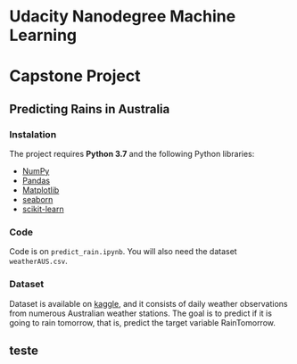 # Udacity Nanodegree Machine Learning
# Capstone Project
## Predicting Rains in Australia

### Instalation

The project requires **Python 3.7** and the following Python libraries:

- [NumPy](http://www.numpy.org/)
- [Pandas](http://pandas.pydata.org/)
- [Matplotlib](http://matplotlib.org/)
- [seaborn](http://seaborn.pydata.org/)
- [scikit-learn](http://scikit-learn.org/stable/)

### Code

Code is on `predict_rain.ipynb`. You will also need the dataset `weatherAUS.csv`.

### Dataset

Dataset is available on [kaggle](https://www.kaggle.com/jsphyg/weather-dataset-rattle-package), and it consists of daily weather observations from numerous Australian weather stations. The goal is to predict if it is going to rain tomorrow, that is, predict the target variable RainTomorrow.

## teste

